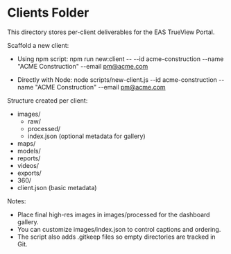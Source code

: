 # Clients Folder

This directory stores per-client deliverables for the EAS TrueView Portal.

Scaffold a new client:

- Using npm script:
  npm run new:client -- --id acme-construction --name "ACME Construction" --email pm@acme.com

- Directly with Node:
  node scripts/new-client.js --id acme-construction --name "ACME Construction" --email pm@acme.com

Structure created per client:

- images/
  - raw/
  - processed/
  - index.json (optional metadata for gallery)
- maps/
- models/
- reports/
- videos/
- exports/
- 360/
- client.json (basic metadata)

Notes:
- Place final high-res images in images/processed for the dashboard gallery.
- You can customize images/index.json to control captions and ordering.
- The script also adds .gitkeep files so empty directories are tracked in Git.
